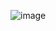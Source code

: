 ![image](https://github.com/Atluzka/simple-biolink-website/assets/52002842/e4a21816-b4bb-440b-b93e-27b7931dae27)

